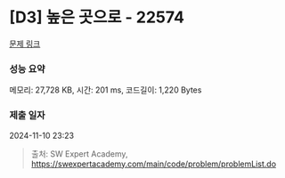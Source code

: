 # [D3] 높은 곳으로 - 22574 

[문제 링크](https://swexpertacademy.com/main/code/problem/problemDetail.do?contestProbId=AZIieDaq5AEDFAXd) 

### 성능 요약

메모리: 27,728 KB, 시간: 201 ms, 코드길이: 1,220 Bytes

### 제출 일자

2024-11-10 23:23



> 출처: SW Expert Academy, https://swexpertacademy.com/main/code/problem/problemList.do